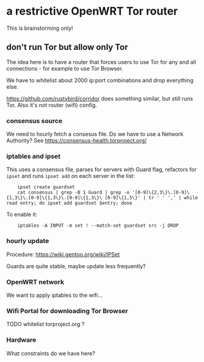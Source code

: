 # a restrictive OpenWRT Tor router
This is brainstorming only!

## don't run Tor but allow only Tor
The idea here is to have a router that forces users to use Tor for any and
all connections - for example to use Tor Browser.

We have to whitelist about 2000 ip:port combinations and drop everything else.

https://github.com/rustybird/corridor does something similar, but still runs
Tor. Also it's not router (wifi) config.

### consensus source
We need to hourly fetch a consesus file. Do we have to use a Network Authority?
See https://consensus-health.torproject.org/

### iptables and ipset
This uses a consensus file, parses for servers with Guard flag, refactors
for `ipset` and runs `ipset add` on each server in the list:


		ipset create guardset
		cat consensus | grep -B 1 Guard | grep -o '[0-9]\{2,3\}\.[0-9]\{1,3\}\.[0-9]\{1,3\}\.[0-9]\{1,3\}\ [0-9]\{1,5\}' | tr ' ' ',' | while read entry; do ipset add guardset $entry; done


To enable it:


		iptables -A INPUT -m set ! --match-set guardset src -j DROP


### hourly update
Procedure: https://wiki.gentoo.org/wiki/IPSet

Guards are quite stable, maybe update less frequently?

### OpenWRT network
We want to apply iptables to the wifi...

### Wifi Portal for downloading Tor Browser
TODO whitelist torproject.org ?

### Hardware
What constraints do we have here?
